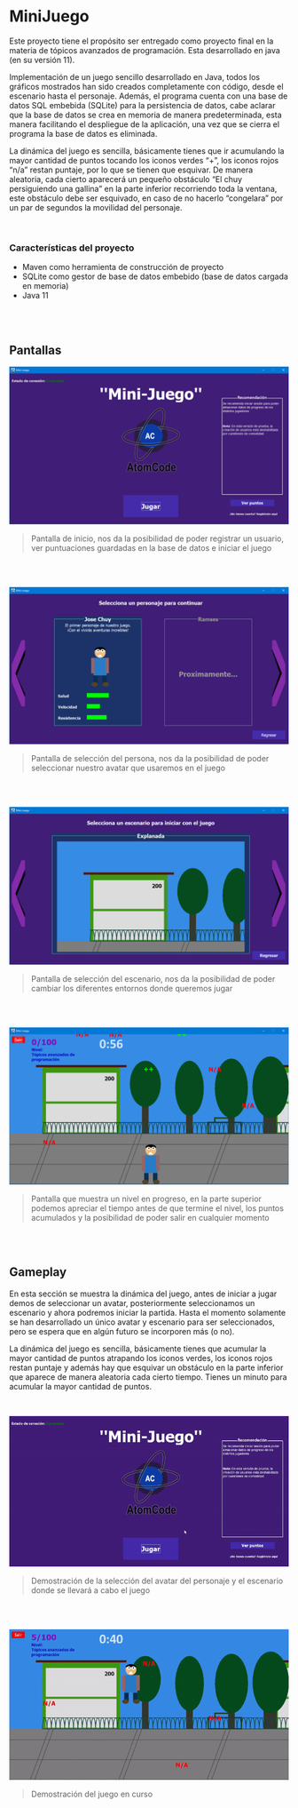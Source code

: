 # MiniJuego
Este proyecto tiene el propósito ser entregado como proyecto final en la materia de tópicos avanzados de programación. Esta desarrollado en java (en su versión 11).

Implementación de un juego sencillo desarrollado en Java, todos los gráficos mostrados han sido creados completamente con código, desde el escenario hasta el personaje. Además, el programa cuenta con una base de datos SQL embebida (SQLite) para la persistencia de datos, cabe aclarar que la base de datos se crea en memoria de manera predeterminada, esta manera facilitando el despliegue de la aplicación, una vez que se cierra el programa la base de datos es eliminada. 

La dinámica del juego es sencilla, básicamente tienes que ir acumulando la mayor cantidad de puntos tocando los iconos verdes “+”, los iconos rojos “n/a” restan puntaje, por lo que se tienen que esquivar. De manera aleatoria, cada cierto aparecerá un pequeño obstáculo “El chuy persiguiendo una gallina” en la parte inferior recorriendo toda la ventana, este obstáculo debe ser esquivado, en caso de no hacerlo “congelara” por un par de segundos la movilidad  del personaje. 


<br>

### Características del proyecto 
- Maven como herramienta de construcción de proyecto
- SQLite como gestor de base de datos embebido (base de datos cargada en memoria)
- Java 11


<br>
<br>

## Pantallas 

![Home's game](Documentation/home.PNG)

> Pantalla de inicio, nos da la posibilidad de poder registrar un usuario, ver puntuaciones guardadas en la base de datos e iniciar el juego

<br>
<br>

![character's game](Documentation/character.PNG)

> Pantalla de selección del persona, nos da la posibilidad de poder seleccionar nuestro avatar que usaremos en el juego

<br>
<br>

![character's game](Documentation/stage.PNG)

> Pantalla de selección del escenario, nos da la posibilidad de poder cambiar los diferentes entornos donde queremos jugar

<br>
<br>

![character's game](Documentation/game.PNG)

> Pantalla que muestra un nivel en progreso, en la parte superior podemos apreciar el tiempo antes de que termine el nivel, los puntos acumulados y la posibilidad de poder salir en cualquier momento

<br>
<br>

## Gameplay

En esta sección se muestra la dinámica del juego, antes de iniciar a jugar demos de seleccionar un avatar, posteriormente seleccionamos un escenario y ahora podremos iniciar la partida. Hasta el momento solamente se han desarrollado un único avatar y escenario para ser seleccionados, pero se espera que en algún futuro se incorporen más (o no).

La dinámica del juego es sencilla, básicamente tienes que acumular la mayor cantidad de puntos atrapando los iconos verdes, los iconos rojos restan puntaje y además hay que esquivar un obstáculo en la parte inferior que aparece de manera aleatoria cada cierto tiempo. Tienes un minuto para acumular la mayor cantidad de puntos. 

<br>

![character's game](Documentation/init-game.gif)

>  Demostración de la selección del avatar del personaje y el escenario donde se llevará a cabo el juego

<br>
<br>

![character's game](Documentation/gameplay.gif)

> Demostración del juego en curso
